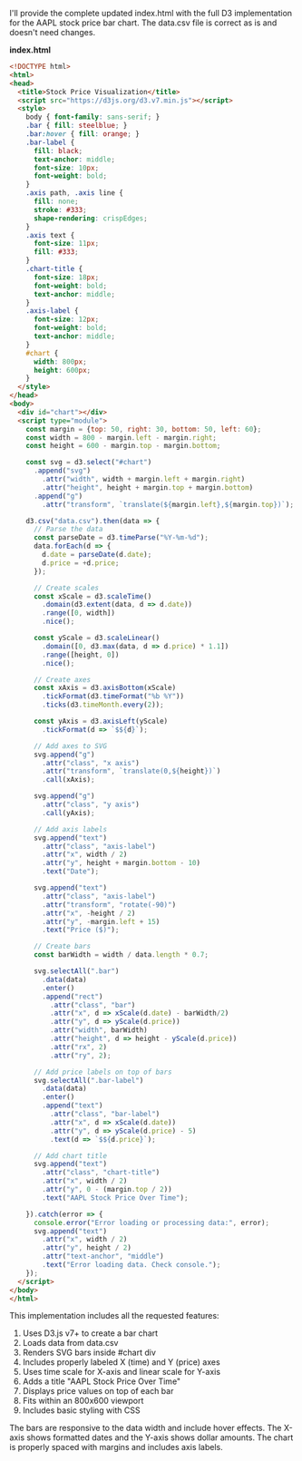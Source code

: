 I'll provide the complete updated index.html with the full D3 implementation for the AAPL stock price bar chart. The data.csv file is correct as is and doesn't need changes.

**index.html**

```html
<!DOCTYPE html>
<html>
<head>
  <title>Stock Price Visualization</title>
  <script src="https://d3js.org/d3.v7.min.js"></script>
  <style>
    body { font-family: sans-serif; }
    .bar { fill: steelblue; }
    .bar:hover { fill: orange; }
    .bar-label { 
      fill: black; 
      text-anchor: middle; 
      font-size: 10px; 
      font-weight: bold;
    }
    .axis path, .axis line { 
      fill: none; 
      stroke: #333; 
      shape-rendering: crispEdges; 
    }
    .axis text { 
      font-size: 11px; 
      fill: #333;
    }
    .chart-title { 
      font-size: 18px; 
      font-weight: bold; 
      text-anchor: middle;
    }
    .axis-label {
      font-size: 12px;
      font-weight: bold;
      text-anchor: middle;
    }
    #chart {
      width: 800px;
      height: 600px;
    }
  </style>
</head>
<body>
  <div id="chart"></div>
  <script type="module">
    const margin = {top: 50, right: 30, bottom: 50, left: 60};
    const width = 800 - margin.left - margin.right;
    const height = 600 - margin.top - margin.bottom;

    const svg = d3.select("#chart")
      .append("svg")
        .attr("width", width + margin.left + margin.right)
        .attr("height", height + margin.top + margin.bottom)
      .append("g")
        .attr("transform", `translate(${margin.left},${margin.top})`);

    d3.csv("data.csv").then(data => {
      // Parse the data
      const parseDate = d3.timeParse("%Y-%m-%d");
      data.forEach(d => {
        d.date = parseDate(d.date);
        d.price = +d.price;
      });

      // Create scales
      const xScale = d3.scaleTime()
        .domain(d3.extent(data, d => d.date))
        .range([0, width])
        .nice();

      const yScale = d3.scaleLinear()
        .domain([0, d3.max(data, d => d.price) * 1.1])
        .range([height, 0])
        .nice();

      // Create axes
      const xAxis = d3.axisBottom(xScale)
        .tickFormat(d3.timeFormat("%b %Y"))
        .ticks(d3.timeMonth.every(2));

      const yAxis = d3.axisLeft(yScale)
        .tickFormat(d => `$${d}`);

      // Add axes to SVG
      svg.append("g")
        .attr("class", "x axis")
        .attr("transform", `translate(0,${height})`)
        .call(xAxis);

      svg.append("g")
        .attr("class", "y axis")
        .call(yAxis);

      // Add axis labels
      svg.append("text")
        .attr("class", "axis-label")
        .attr("x", width / 2)
        .attr("y", height + margin.bottom - 10)
        .text("Date");

      svg.append("text")
        .attr("class", "axis-label")
        .attr("transform", "rotate(-90)")
        .attr("x", -height / 2)
        .attr("y", -margin.left + 15)
        .text("Price ($)");

      // Create bars
      const barWidth = width / data.length * 0.7;

      svg.selectAll(".bar")
        .data(data)
        .enter()
        .append("rect")
          .attr("class", "bar")
          .attr("x", d => xScale(d.date) - barWidth/2)
          .attr("y", d => yScale(d.price))
          .attr("width", barWidth)
          .attr("height", d => height - yScale(d.price))
          .attr("rx", 2)
          .attr("ry", 2);

      // Add price labels on top of bars
      svg.selectAll(".bar-label")
        .data(data)
        .enter()
        .append("text")
          .attr("class", "bar-label")
          .attr("x", d => xScale(d.date))
          .attr("y", d => yScale(d.price) - 5)
          .text(d => `$${d.price}`);

      // Add chart title
      svg.append("text")
        .attr("class", "chart-title")
        .attr("x", width / 2)
        .attr("y", 0 - (margin.top / 2))
        .text("AAPL Stock Price Over Time");

    }).catch(error => {
      console.error("Error loading or processing data:", error);
      svg.append("text")
        .attr("x", width / 2)
        .attr("y", height / 2)
        .attr("text-anchor", "middle")
        .text("Error loading data. Check console.");
    });
  </script>
</body>
</html>
```

This implementation includes all the requested features:
1. Uses D3.js v7+ to create a bar chart
2. Loads data from data.csv
3. Renders SVG bars inside #chart div
4. Includes properly labeled X (time) and Y (price) axes
5. Uses time scale for X-axis and linear scale for Y-axis
6. Adds a title "AAPL Stock Price Over Time"
7. Displays price values on top of each bar
8. Fits within an 800x600 viewport
9. Includes basic styling with CSS

The bars are responsive to the data width and include hover effects. The X-axis shows formatted dates and the Y-axis shows dollar amounts. The chart is properly spaced with margins and includes axis labels.
